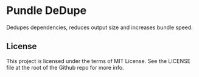 # Pundle DeDupe

Dedupes dependencies, reduces output size and increases bundle speed.

## License

This project is licensed under the terms of MIT License. See the LICENSE file at the root of the Github repo for more info.
